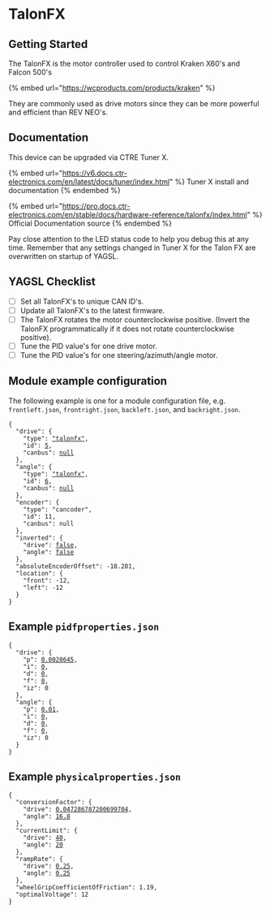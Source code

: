 # TalonFX

## Getting Started

The TalonFX is the motor controller used to control Kraken X60's and Falcon 500's

{% embed url="https://wcproducts.com/products/kraken" %}

They are commonly used as drive motors since they can be more powerful and efficient than REV NEO's.

## Documentation

This device can be upgraded via CTRE Tuner X.

{% embed url="https://v6.docs.ctr-electronics.com/en/latest/docs/tuner/index.html" %}
Tuner X install and documentation
{% endembed %}

{% embed url="https://pro.docs.ctr-electronics.com/en/stable/docs/hardware-reference/talonfx/index.html" %}
Official Documentation source
{% endembed %}

Pay close attention to the LED status code to help you debug this at any time.  Remember that any settings changed in Tuner X for the Talon FX are overwritten on startup of YAGSL.

## YAGSL Checklist

* [ ] Set all TalonFX's to unique CAN ID's.
* [ ] Update all TalonFX's to the latest firmware.
* [ ] The TalonFX rotates the motor counterclockwise positive. (Invert the TalonFX programmatically if it does not rotate counterclockwise positive).
* [ ] Tune the PID value's for one drive motor.
* [ ] Tune the PID value's for one steering/azimuth/angle motor.

## Module example configuration

The following example is one for a module configuration file, e.g. `frontleft.json`, `frontright.json`, `backleft.json`, and `backright.json`.

<pre class="language-json"><code class="lang-json">{
  "drive": {
    "type": <a data-footnote-ref href="#user-content-fn-1">"talonfx"</a>,
    "id": <a data-footnote-ref href="#user-content-fn-2">5</a>,
    "canbus": <a data-footnote-ref href="#user-content-fn-3">null</a>
  },
  "angle": {
    "type": <a data-footnote-ref href="#user-content-fn-4">"talonfx"</a>,
    "id": <a data-footnote-ref href="#user-content-fn-5">6</a>,
    "canbus": <a data-footnote-ref href="#user-content-fn-6">null</a>
  },
  "encoder": {
    "type": "cancoder",
    "id": 11,
    "canbus": null
  },
  "inverted": {
    "drive": <a data-footnote-ref href="#user-content-fn-7">false</a>,
    "angle": <a data-footnote-ref href="#user-content-fn-8">false</a>
  },
  "absoluteEncoderOffset": -18.281,
  "location": {
    "front": -12,
    "left": -12
  }
}
</code></pre>

## Example `pidfproperties.json`

<pre class="language-json"><code class="lang-json">{
  "drive": {
    "p": <a data-footnote-ref href="#user-content-fn-9">0.0020645</a>,
    "i": <a data-footnote-ref href="#user-content-fn-10">0</a>,
    "d": <a data-footnote-ref href="#user-content-fn-11">0</a>,
    "f": <a data-footnote-ref href="#user-content-fn-12">0</a>,
    "iz": 0
  },
  "angle": {
    "p": <a data-footnote-ref href="#user-content-fn-13">0.01</a>,
    "i": <a data-footnote-ref href="#user-content-fn-14">0</a>,
    "d": <a data-footnote-ref href="#user-content-fn-15">0</a>,
    "f": <a data-footnote-ref href="#user-content-fn-16">0</a>,
    "iz": 0
  }
}
</code></pre>

## Example `physicalproperties.json`

<pre class="language-json"><code class="lang-json">{
  "conversionFactor": {
    "drive": <a data-footnote-ref href="#user-content-fn-17">0.047286787200699704</a>,
    "angle": <a data-footnote-ref href="#user-content-fn-18">16.8</a>
  },
  "currentLimit": {
    "drive": <a data-footnote-ref href="#user-content-fn-19">40</a>,
    "angle": <a data-footnote-ref href="#user-content-fn-20">20</a>
  },
  "rampRate": {
    "drive": <a data-footnote-ref href="#user-content-fn-21">0.25</a>,
    "angle": <a data-footnote-ref href="#user-content-fn-22">0.25</a>
  },
  "wheelGripCoefficientOfFriction": 1.19,
  "optimalVoltage": 12
}
</code></pre>

[^1]: TalonFX selected

[^2]: CAN ID for this drive motor controller TalonFX is `5`

[^3]: TalonFX's are compatible with CANivores and can reduce CAN bus utilization if they are used, set this to the name of the CANivore if the TalonFX is on the CANivore's CAN loop.

[^4]: TalonFX selected

[^5]: CAN ID for this drive motor controller TalonFX is `6`

[^6]: TalonFX's are compatible with CANivores and can reduce CAN bus utilization if they are used, set this to the name of the CANivore if the TalonFX is on the CANivore's CAN loop.

[^7]: Drive motor does not need to be inverted to rotate counterclockwise positively.

[^8]: Steering/azimuth/angle motor does not need to be inverted to rotate counterclockwise positively.

[^9]: This is the kP which is used on the TalonFX to maintain the desired velocity as meters/second.

[^10]: kI usually does not need to be set.

[^11]: kD would be useful to dampen this and achieve the velocity faster with minimal overshooting.

[^12]: This is the static feedforward as a percentage of voltage to have the wheel spin.

[^13]: This is the kP which is used on the TalonFX to maintain the desired angle as degrees.

[^14]: kI usually does not need to be set.

[^15]: kD would be useful to dampen this and achieve the velocity faster with minimal overshooting.

[^16]: This is the static feedforward as a percentage of voltage to have the wheel spin.

[^17]: Conversion factor for an MK4i L2 with all Kraken's to go from rotations/minute to meters/second.

[^18]: Conversion factor for an MK4i L2 with all Krakens to go from rotations to degrees.

[^19]: The maximum current the drive motor can draw is `40`Amps.&#x20;

[^20]: The maximum current the drive motor can draw is `20`Amps.

[^21]: The maximum ramp rate of the TalonFX, used to prevent brownouts.&#x20;

[^22]: The maximum ramp rate of the TalonFX, used to prevent brownouts.&#x20;
